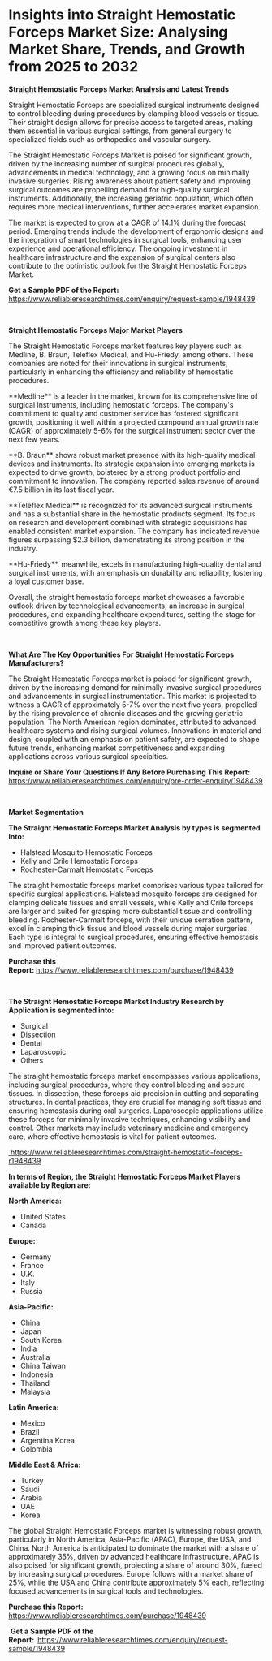 <p><h1>Insights into Straight Hemostatic Forceps Market Size: Analysing Market Share, Trends, and Growth from 2025 to 2032</h1></p><p><strong>Straight Hemostatic Forceps Market Analysis and Latest Trends</strong></p>
<p><p>Straight Hemostatic Forceps are specialized surgical instruments designed to control bleeding during procedures by clamping blood vessels or tissue. Their straight design allows for precise access to targeted areas, making them essential in various surgical settings, from general surgery to specialized fields such as orthopedics and vascular surgery. </p><p>The Straight Hemostatic Forceps Market is poised for significant growth, driven by the increasing number of surgical procedures globally, advancements in medical technology, and a growing focus on minimally invasive surgeries. Rising awareness about patient safety and improving surgical outcomes are propelling demand for high-quality surgical instruments. Additionally, the increasing geriatric population, which often requires more medical interventions, further accelerates market expansion. </p><p>The market is expected to grow at a CAGR of 14.1% during the forecast period. Emerging trends include the development of ergonomic designs and the integration of smart technologies in surgical tools, enhancing user experience and operational efficiency. The ongoing investment in healthcare infrastructure and the expansion of surgical centers also contribute to the optimistic outlook for the Straight Hemostatic Forceps Market.</p></p>
<p><strong>Get a Sample PDF of the Report:&nbsp;</strong> <a href="https://www.reliableresearchtimes.com/enquiry/request-sample/1948439?utm_campaign=3297&utm_medium=2&utm_source=Github&utm_content=ia&utm_term=13042025&utm_id=straight-hemostatic-forceps">https://www.reliableresearchtimes.com/enquiry/request-sample/1948439</a></p>
<p>&nbsp;</p>
<p><strong>Straight Hemostatic Forceps Major Market Players</strong></p>
<p><p>The Straight Hemostatic Forceps market features key players such as Medline, B. Braun, Teleflex Medical, and Hu-Friedy, among others. These companies are noted for their innovations in surgical instruments, particularly in enhancing the efficiency and reliability of hemostatic procedures.</p><p>**Medline** is a leader in the market, known for its comprehensive line of surgical instruments, including hemostatic forceps. The company's commitment to quality and customer service has fostered significant growth, positioning it well within a projected compound annual growth rate (CAGR) of approximately 5-6% for the surgical instrument sector over the next few years.</p><p>**B. Braun** shows robust market presence with its high-quality medical devices and instruments. Its strategic expansion into emerging markets is expected to drive growth, bolstered by a strong product portfolio and commitment to innovation. The company reported sales revenue of around €7.5 billion in its last fiscal year. </p><p>**Teleflex Medical** is recognized for its advanced surgical instruments and has a substantial share in the hemostatic products segment. Its focus on research and development combined with strategic acquisitions has enabled consistent market expansion. The company has indicated revenue figures surpassing $2.3 billion, demonstrating its strong position in the industry.</p><p>**Hu-Friedy**, meanwhile, excels in manufacturing high-quality dental and surgical instruments, with an emphasis on durability and reliability, fostering a loyal customer base. </p><p>Overall, the straight hemostatic forceps market showcases a favorable outlook driven by technological advancements, an increase in surgical procedures, and expanding healthcare expenditures, setting the stage for competitive growth among these key players.</p></p>
<p>&nbsp;</p>
<p><strong>What Are The Key Opportunities For Straight Hemostatic Forceps Manufacturers?</strong></p>
<p><p>The Straight Hemostatic Forceps market is poised for significant growth, driven by the increasing demand for minimally invasive surgical procedures and advancements in surgical instrumentation. This market is projected to witness a CAGR of approximately 5-7% over the next five years, propelled by the rising prevalence of chronic diseases and the growing geriatric population. The North American region dominates, attributed to advanced healthcare systems and rising surgical volumes. Innovations in material and design, coupled with an emphasis on patient safety, are expected to shape future trends, enhancing market competitiveness and expanding applications across various surgical specialties.</p></p>
<p><strong>Inquire or Share Your Questions If Any Before Purchasing This Report:</strong> <a href="https://www.reliableresearchtimes.com/enquiry/pre-order-enquiry/1948439?utm_campaign=3297&utm_medium=2&utm_source=Github&utm_content=ia&utm_term=13042025&utm_id=straight-hemostatic-forceps">https://www.reliableresearchtimes.com/enquiry/pre-order-enquiry/1948439</a></p>
<p>&nbsp;</p>
<p><strong>Market Segmentation</strong></p>
<p><strong>The Straight Hemostatic Forceps Market Analysis by types is segmented into:</strong></p>
<p><ul><li>Halstead Mosquito Hemostatic Forceps</li><li>Kelly and Crile Hemostatic Forceps</li><li>Rochester-Carmalt Hemostatic Forceps</li></ul></p>
<p><p>The straight hemostatic forceps market comprises various types tailored for specific surgical applications. Halstead mosquito forceps are designed for clamping delicate tissues and small vessels, while Kelly and Crile forceps are larger and suited for grasping more substantial tissue and controlling bleeding. Rochester-Carmalt forceps, with their unique serration pattern, excel in clamping thick tissue and blood vessels during major surgeries. Each type is integral to surgical procedures, ensuring effective hemostasis and improved patient outcomes.</p></p>
<p><strong>Purchase this Report:&nbsp;</strong><a href="https://www.reliableresearchtimes.com/purchase/1948439?utm_campaign=3297&utm_medium=2&utm_source=Github&utm_content=ia&utm_term=13042025&utm_id=straight-hemostatic-forceps">https://www.reliableresearchtimes.com/purchase/1948439</a></p>
<p>&nbsp;</p>
<p><strong>The Straight Hemostatic Forceps Market Industry Research by Application is segmented into:</strong></p>
<p><ul><li>Surgical</li><li>Dissection</li><li>Dental</li><li>Laparoscopic</li><li>Others</li></ul></p>
<p><p>The straight hemostatic forceps market encompasses various applications, including surgical procedures, where they control bleeding and secure tissues. In dissection, these forceps aid precision in cutting and separating structures. In dental practices, they are crucial for managing soft tissue and ensuring hemostasis during oral surgeries. Laparoscopic applications utilize these forceps for minimally invasive techniques, enhancing visibility and control. Other markets may include veterinary medicine and emergency care, where effective hemostasis is vital for patient outcomes.</p></p>
<p><a href="https://www.reliableresearchtimes.com/straight-hemostatic-forceps-r1948439?utm_campaign=3297&utm_medium=2&utm_source=Github&utm_content=ia&utm_term=13042025&utm_id=straight-hemostatic-forceps">&nbsp;https://www.reliableresearchtimes.com/straight-hemostatic-forceps-r1948439</a></p>
<p><strong>In terms of Region, the Straight Hemostatic Forceps Market Players available by Region are:</strong></p>
<p>
    <p> <strong> North America: </strong>
        <ul>
            <li>United States</li>
            <li>Canada</li>
        </ul>
        </p> 
    <p> <strong> Europe: </strong>
        <ul>
            <li>Germany</li>
            <li>France</li>
            <li>U.K.</li>
            <li>Italy</li>
            <li>Russia</li>
        </ul>
        </p> 
    <p> <strong> Asia-Pacific: </strong>
        <ul>
            <li>China</li>
            <li>Japan</li>
            <li>South Korea</li>
            <li>India</li>
            <li>Australia</li>
            <li>China Taiwan</li>
            <li>Indonesia</li>
            <li>Thailand</li>
            <li>Malaysia</li>
        </ul>
        </p> 
    <p> <strong> Latin America: </strong>
        <ul>
            <li>Mexico</li>
            <li>Brazil</li>
            <li>Argentina Korea</li>
            <li>Colombia</li>
        </ul>
        </p> 
    <p> <strong> Middle East & Africa: </strong>
        <ul>
            <li>Turkey</li>
            <li>Saudi</li>
            <li>Arabia</li>
            <li>UAE</li>
            <li>Korea</li>
        </ul>
    </p>
    </p>
<p><p>The global Straight Hemostatic Forceps market is witnessing robust growth, particularly in North America, Asia-Pacific (APAC), Europe, the USA, and China. North America is anticipated to dominate the market with a share of approximately 35%, driven by advanced healthcare infrastructure. APAC is also poised for significant growth, projecting a share of around 30%, fueled by increasing surgical procedures. Europe follows with a market share of 25%, while the USA and China contribute approximately 5% each, reflecting focused advancements in surgical tools and technologies.</p></p>
<p><strong>Purchase this Report: </strong><a href="https://www.reliableresearchtimes.com/purchase/1948439?utm_campaign=3297&utm_medium=2&utm_source=Github&utm_content=ia&utm_term=13042025&utm_id=straight-hemostatic-forceps">https://www.reliableresearchtimes.com/purchase/1948439</a></p>
<p>&nbsp;<strong>Get a Sample PDF of the Report:&nbsp;&nbsp;</strong><a href="https://www.reliableresearchtimes.com/enquiry/request-sample/1948439?utm_campaign=3297&utm_medium=2&utm_source=Github&utm_content=ia&utm_term=13042025&utm_id=straight-hemostatic-forceps">https://www.reliableresearchtimes.com/enquiry/request-sample/1948439</a></p>
<p><strong></strong></p>
<p><p></p><p></p><p></p></p>